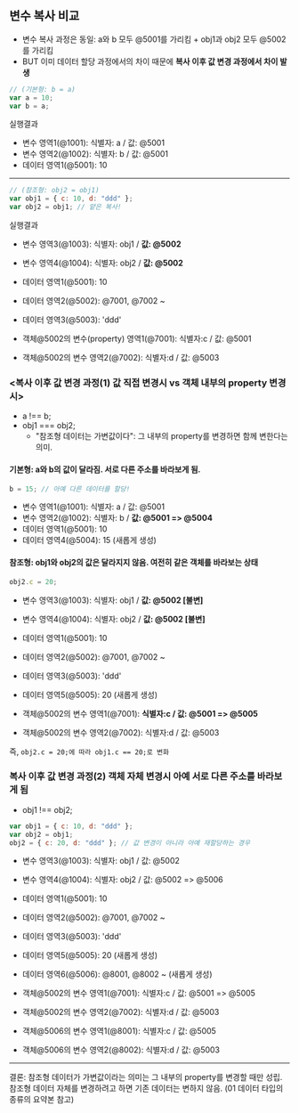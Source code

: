 ## 변수 복사 비교

- 변수 복사 과정은 동일: a와 b 모두 @5001를 가리킴 + obj1과 obj2 모두 @5002를 가리킴
- BUT 이미 데이터 할당 과정에서의 차이 때문에 **복사 이후 값 변경 과정에서 차이 발생**

```javascript
// (기본형: b = a)
var a = 10;
var b = a;
```

실행결과

- 변수 영역1(@1001): 식별자: a / 값: @5001
- 변수 영역2(@1002): 식별자: b / 값: @5001
- 데이터 영역1(@5001): 10

---

```javascript
// (참조형: obj2 = obj1)
var obj1 = { c: 10, d: "ddd" };
var obj2 = obj1; // 얕은 복사!
```

실행결과

- 변수 영역3(@1003): 식별자: obj1 / **값: @5002**
- 변수 영역4(@1004): 식별자: obj2 / **값: @5002**
- 데이터 영역1(@5001): 10
- 데이터 영역2(@5002): @7001, @7002 ~
- 데이터 영역3(@5003): 'ddd'

- 객체@5002의 변수(property) 영역1(@7001): 식별자:c / 값: @5001
- 객체@5002의 변수 영역2(@7002): 식별자:d / 값: @5003

### <복사 이후 값 변경 과정(1) 값 직접 변경시 vs 객체 내부의 property 변경시>

- a !== b;
- obj1 === obj2;
  - "참조형 데이터는 가변값이다": 그 내부의 property를 변경하면 함께 변한다는 의미.

#### 기본형: a와 b의 값이 달라짐. 서로 다른 주소를 바라보게 됨.

```javascript
b = 15; // 아예 다른 데이터를 할당!
```

- 변수 영역1(@1001): 식별자: a / 값: @5001
- 변수 영역2(@1002): 식별자: b / **값: @5001 => @5004**
- 데이터 영역1(@5001): 10
- 데이터 영역4(@5004): 15 (새롭게 생성)

#### 참조형: obj1와 obj2의 값은 달라지지 않음. 여전히 같은 객체를 바라보는 상태

```javascript
obj2.c = 20;
```

- 변수 영역3(@1003): 식별자: obj1 / **값: @5002 [불변]**
- 변수 영역4(@1004): 식별자: obj2 / **값: @5002 [불변]**
- 데이터 영역1(@5001): 10
- 데이터 영역2(@5002): @7001, @7002 ~
- 데이터 영역3(@5003): 'ddd'
- 데이터 영역5(@5005): 20 (새롭게 생성)

- 객체@5002의 변수 영역1(@7001): **식별자:c / 값: @5001 => @5005**
- 객체@5002의 변수 영역2(@7002): 식별자:d / 값: @5003

즉, `obj2.c = 20;에 따라 obj1.c == 20;로 변화`

### 복사 이후 값 변경 과정(2) 객체 자체 변경시 아예 서로 다른 주소를 바라보게 됨

- obj1 !== obj2;

```javascript
var obj1 = { c: 10, d: "ddd" };
var obj2 = obj1;
obj2 = { c: 20, d: "ddd" }; // 값 변경이 아니라 아예 재할당하는 경우
```

- 변수 영역3(@1003): 식별자: obj1 / 값: @5002
- 변수 영역4(@1004): 식별자: obj2 / 값: @5002 => @5006
- 데이터 영역1(@5001): 10
- 데이터 영역2(@5002): @7001, @7002 ~
- 데이터 영역3(@5003): 'ddd'
- 데이터 영역5(@5005): 20 (새롭게 생성)
- 데이터 영역6(@5006): @8001, @8002 ~ (새롭게 생성)

- 객체@5002의 변수 영역1(@7001): 식별자:c / 값: @5001 => @5005
- 객체@5002의 변수 영역2(@7002): 식별자:d / 값: @5003

- 객체@5006의 변수 영역1(@8001): 식별자:c / 값: @5005
- 객체@5006의 변수 영역2(@8002): 식별자:d / 값: @5003

---

결론: 참조형 데이터가 가변값이라는 의미는 그 내부의 property를 변경할 때만 성립.
참조형 데이터 자체를 변경하려고 하면 기존 데이터는 변하지 않음.
(01 데이터 타입의 종류의 요약본 참고)
